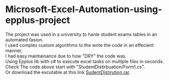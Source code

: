 # Microsoft-Excel-Automation-using-epplus-project
The project was used in a university to hanle student exams tables in an automated fasion.<br/>
I used complex custom algorithms to the write the code in an effecient manner,<br/>
I had easy maintainance due to how "DRY" the code was.<br/>
Using Epplus lib with c# to execute excel tasks on multiple files in seconds. <br/>
Check The code above start with "StudentDistirbuation/Form1.cs".<br/>
Or download the excutable at this link <a href="https://github.com/ALhasanZGhaibe/epplus-project/raw/master/StudentDisturbution.rar">SudentDistirution.rar</a>.
